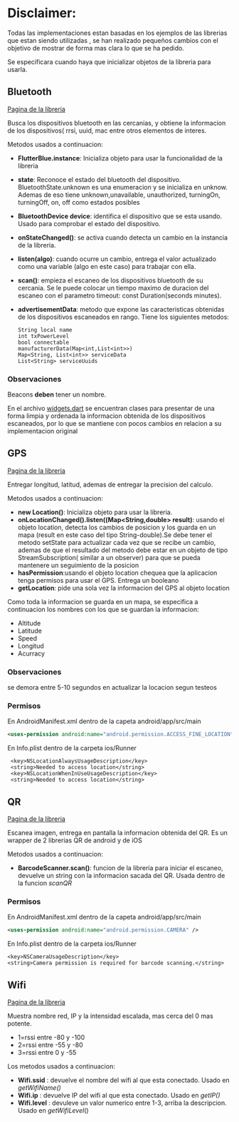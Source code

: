 # Disclaimer:
Todas las implementaciones estan basadas en los ejemplos de las librerias que estan siendo utilizadas
, se han realizado pequeños cambios con el objetivo de mostrar de forma mas clara lo que se ha pedido.


Se especificara cuando haya que inicializar objetos de la libreria para usarla.

## Bluetooth
[Pagina de la libreria](https://pub.dartlang.org/packages/flutter_blue)

Busca los dispositivos bluetooth en las cercanias, y obtiene la informacion de los
dispositivos( rrsi, uuid, mac entre otros elementos de interes.

Metodos usados a continuacion:

* __FlutterBlue.instance__: Inicializa objeto para usar la funcionalidad de la libreria

* __state__: Reconoce el estado del bluetooth del dispositivo.
BluetoothState.unknown es una enumeracion y se inicializa en unknow. Ademas de eso tiene unknown,unavailable,
unauthorized, turningOn, turningOff, on, off como estados posibles

* __BluetoothDevice device__: identifica el dispositivo que se esta usando.
Usado para comprobar el estado del dispositivo.

* __onStateChanged()__: se activa cuando detecta un cambio en la instancia de la libreria.

* __listen(algo)__: cuando ocurre un cambio, entrega el valor actualizado como una variable
(algo en este caso) para trabajar con ella.

* __scan()__: empieza el escaneo de los dispositivos bluetooth de su cercania.
Se le puede colocar un tiempo maximo de duracion del escaneo con el parametro
timeout: const Duration(seconds minutes).

* __advertisementData__: metodo que expone las caracteristicas obtenidas
de los dispositivos escaneados en rango. Tiene los siguientes metodos:

      String local name
      int txPowerLevel
      bool connectable
      manufacturerData(Map<int,List<int>>)
      Map<String, List<int>> serviceData
      List<String> serviceUuids


### Observaciones
Beacons **deben** tener un nombre.

En el archivo [widgets.dart](../lib/widgets.dart) se encuentran clases para
presentar de una forma limpia y ordenada la informacion obtenida de los
dispositivos escaneados, por lo que se mantiene con pocos cambios en
relacion a su implementacion original


## GPS

[Pagina de la libreria](https://pub.dartlang.org/packages/location)

Entregar longitud, latitud, ademas de entregar la precision del calculo.

Metodos usados a continuacion:

* __new Location()__: Inicializa objeto para usar la libreria.
* __onLocationChanged().listen((Map<String,double> result)__: usando
el objeto location, detecta los cambios de posicion y los guarda en un mapa
(result en este caso del tipo String-double).Se debe tener el metodo setState para actualizar cada
vez que se recibe un cambio, ademas de que el resultado del metodo debe estar
en un objeto de tipo StreamSubscription( similar a un observer) para que se
pueda mantenere un seguimiento de la posicion
* __hasPermission__:usando el objeto location chequea que la aplicacion tenga permisos para
usar el GPS. Entrega un booleano
* __getLocation__: pide una sola vez la informacion del GPS al objeto location

Como toda la informacion se guarda en un mapa, se especifica a continuacion
los nombres con los que se guardan la informacion:
* Altitude
* Latitude
* Speed
* Longitud
* Acurracy

### Observaciones
se demora entre 5-10 segundos en actualizar la locacion segun testeos
### Permisos 
En AndroidManifest.xml dentro de la capeta android/app/src/main 
```xml
<uses-permission android:name="android.permission.ACCESS_FINE_LOCATION" />
```
En Info.plist dentro de la carpeta ios/Runner

     <key>NSLocationAlwaysUsageDescription</key>
     <string>Needed to access location</string>
     <key>NSLocationWhenInUseUsageDescription</key>
     <string>Needed to access location</string>

## QR
[Pagina de la libreria](https://pub.dartlang.org/packages/barcode_scan)

Escanea imagen, entrega en pantalla la informacion obtenida del QR. Es un
wrapper de 2 librerias QR de android y de iOS

Metodos usados a continuacion:

* __BarcodeScanner.scan()__: funcion de la libreria para iniciar el escaneo,
devuelve un string con la informacion sacada del QR. Usada dentro de la
funcion  _scanQR_

### Permisos
En AndroidManifest.xml dentro de la capeta android/app/src/main
```xml
<uses-permission android:name="android.permission.CAMERA" />
```

En Info.plist dentro de la carpeta ios/Runner

    <key>NSCameraUsageDescription</key>
    <string>Camera permission is required for barcode scanning.</string>

## Wifi
[Pagina de la libreria](https://pub.dartlang.org/packages/wifi)

Muestra nombre red, IP y la intensidad escalada, mas cerca del 0 mas potente.
* 1=rssi entre -80 y -100
* 2=rssi entre -55 y -80
* 3=rssi entre 0 y -55

Los metodos usados a continuacion:
* __Wifi.ssid__ : devuelve  el nombre del wifi al que esta conectado. Usado en _getWifiName()_
* __Wifi.ip__ : devuelve IP del wifi al que esta conectado. Usado en _getIP()_
* __Wifi.level__ : devuleve un valor numerico entre 1-3, arriba la descripcion. Usado en _getWifiLevel_()





